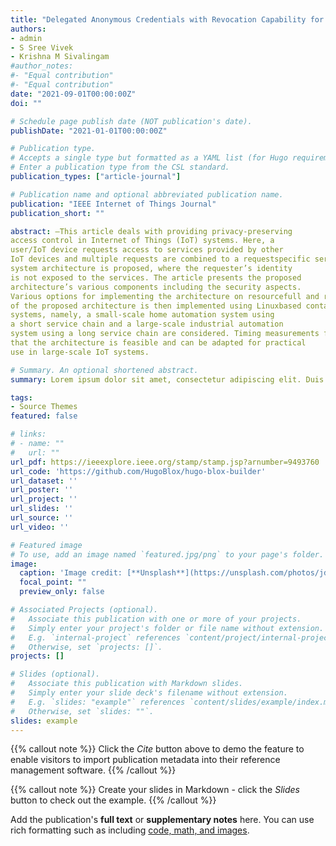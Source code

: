 ```yaml
---
title: "Delegated Anonymous Credentials with Revocation Capability for IoT Service Chains"
authors:
- admin
- S Sree Vivek
- Krishna M Sivalingam
#author_notes:
#- "Equal contribution"
#- "Equal contribution"
date: "2021-09-01T00:00:00Z"
doi: ""

# Schedule page publish date (NOT publication's date).
publishDate: "2021-01-01T00:00:00Z"

# Publication type.
# Accepts a single type but formatted as a YAML list (for Hugo requirements).
# Enter a publication type from the CSL standard.
publication_types: ["article-journal"]

# Publication name and optional abbreviated publication name.
publication: "IEEE Internet of Things Journal"
publication_short: ""

abstract: —This article deals with providing privacy-preserving
access control in Internet of Things (IoT) systems. Here, a
user/IoT device requests access to services provided by other
IoT devices and multiple requests are combined to a requestspecific service chain. An anonymous delegated credential-based
system architecture is proposed, where the requester’s identity
is not exposed to the services. The article presents the proposed
architecture’s various components including the security aspects.
Various options for implementing the architecture on resourcefull and resource-constrained services are presented. A prototype
of the proposed architecture is then implemented using Linuxbased containers to emulate the services. Two representative
systems, namely, a small-scale home automation system using
a short service chain and a large-scale industrial automation
system using a long service chain are considered. Timing measurements from the implementation are presented to demonstrate
that the architecture is feasible and can be adapted for practical
use in large-scale IoT systems.

# Summary. An optional shortened abstract.
summary: Lorem ipsum dolor sit amet, consectetur adipiscing elit. Duis posuere tellus ac convallis placerat. Proin tincidunt magna sed ex sollicitudin condimentum.

tags:
- Source Themes
featured: false

# links:
# - name: ""
#   url: ""
url_pdf: https://ieeexplore.ieee.org/stamp/stamp.jsp?arnumber=9493760
url_code: 'https://github.com/HugoBlox/hugo-blox-builder'
url_dataset: ''
url_poster: ''
url_project: ''
url_slides: ''
url_source: ''
url_video: ''

# Featured image
# To use, add an image named `featured.jpg/png` to your page's folder. 
image:
  caption: 'Image credit: [**Unsplash**](https://unsplash.com/photos/jdD8gXaTZsc)'
  focal_point: ""
  preview_only: false

# Associated Projects (optional).
#   Associate this publication with one or more of your projects.
#   Simply enter your project's folder or file name without extension.
#   E.g. `internal-project` references `content/project/internal-project/index.md`.
#   Otherwise, set `projects: []`.
projects: []

# Slides (optional).
#   Associate this publication with Markdown slides.
#   Simply enter your slide deck's filename without extension.
#   E.g. `slides: "example"` references `content/slides/example/index.md`.
#   Otherwise, set `slides: ""`.
slides: example
---
```


{{% callout note %}}
Click the *Cite* button above to demo the feature to enable visitors to import publication metadata into their reference management software.
{{% /callout %}}

{{% callout note %}}
Create your slides in Markdown - click the *Slides* button to check out the example.
{{% /callout %}}

Add the publication's **full text** or **supplementary notes** here. You can use rich formatting such as including [code, math, and images](https://docs.hugoblox.com/content/writing-markdown-latex/).
